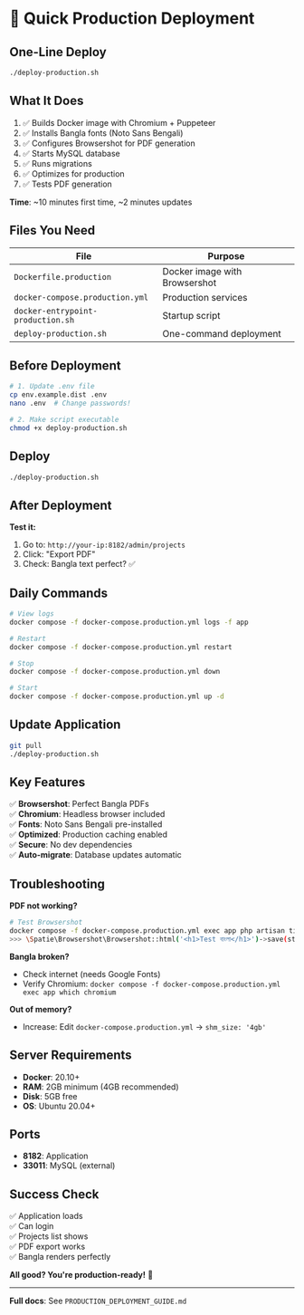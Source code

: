 # 🚀 Quick Production Deployment

## One-Line Deploy

```bash
./deploy-production.sh
```

## What It Does

1. ✅ Builds Docker image with Chromium + Puppeteer
2. ✅ Installs Bangla fonts (Noto Sans Bengali)
3. ✅ Configures Browsershot for PDF generation
4. ✅ Starts MySQL database
5. ✅ Runs migrations
6. ✅ Optimizes for production
7. ✅ Tests PDF generation

**Time**: ~10 minutes first time, ~2 minutes updates

## Files You Need

| File | Purpose |
|------|---------|
| `Dockerfile.production` | Docker image with Browsershot |
| `docker-compose.production.yml` | Production services |
| `docker-entrypoint-production.sh` | Startup script |
| `deploy-production.sh` | One-command deployment |

## Before Deployment

```bash
# 1. Update .env file
cp env.example.dist .env
nano .env  # Change passwords!

# 2. Make script executable
chmod +x deploy-production.sh
```

## Deploy

```bash
./deploy-production.sh
```

## After Deployment

**Test it:**
1. Go to: `http://your-ip:8182/admin/projects`
2. Click: "Export PDF"
3. Check: Bangla text perfect? ✅

## Daily Commands

```bash
# View logs
docker compose -f docker-compose.production.yml logs -f app

# Restart
docker compose -f docker-compose.production.yml restart

# Stop
docker compose -f docker-compose.production.yml down

# Start
docker compose -f docker-compose.production.yml up -d
```

## Update Application

```bash
git pull
./deploy-production.sh
```

## Key Features

✅ **Browsershot**: Perfect Bangla PDFs  
✅ **Chromium**: Headless browser included  
✅ **Fonts**: Noto Sans Bengali pre-installed  
✅ **Optimized**: Production caching enabled  
✅ **Secure**: No dev dependencies  
✅ **Auto-migrate**: Database updates automatic  

## Troubleshooting

**PDF not working?**
```bash
# Test Browsershot
docker compose -f docker-compose.production.yml exec app php artisan tinker
>>> \Spatie\Browsershot\Browsershot::html('<h1>Test বাংলা</h1>')->save(storage_path('test.pdf'));
```

**Bangla broken?**
- Check internet (needs Google Fonts)
- Verify Chromium: `docker compose -f docker-compose.production.yml exec app which chromium`

**Out of memory?**
- Increase: Edit `docker-compose.production.yml` → `shm_size: '4gb'`

## Server Requirements

- **Docker**: 20.10+
- **RAM**: 2GB minimum (4GB recommended)
- **Disk**: 5GB free
- **OS**: Ubuntu 20.04+

## Ports

- **8182**: Application
- **33011**: MySQL (external)

## Success Check

✅ Application loads  
✅ Can login  
✅ Projects list shows  
✅ PDF export works  
✅ Bangla renders perfectly  

**All good? You're production-ready!** 🎉

---

**Full docs**: See `PRODUCTION_DEPLOYMENT_GUIDE.md`

